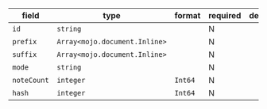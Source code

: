 | field | type | format | required | default | description |
|---|---|---|---|---|---|
| `id` | `string` |  | N |  |
| `prefix` | `Array<mojo.document.Inline>` |  | N |  |
| `suffix` | `Array<mojo.document.Inline>` |  | N |  |
| `mode` | `string` |  | N |  |
| `noteCount` | `integer` | `Int64` | N |  |
| `hash` | `integer` | `Int64` | N |  |
